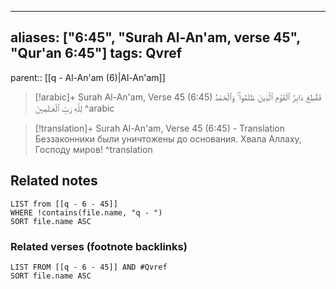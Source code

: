 
---
aliases: ["6:45", "Surah Al-An'am, verse 45", "Qur'an 6:45"]
tags: Qvref
---

parent:: [[q - Al-An'am (6)|Al-An'am]]

> [!arabic]+ Surah Al-An'am, Verse 45 (6:45)
> <span class="quran-arabic">فَقُطِعَ دَابِرُ ٱلْقَوْمِ ٱلَّذِينَ ظَلَمُوا۟ ۚ وَٱلْحَمْدُ لِلَّهِ رَبِّ ٱلْعَـٰلَمِينَ</span>
^arabic

> [!translation]+ Surah Al-An'am, Verse 45 (6:45) - Translation
> Беззаконники были уничтожены до основания. Хвала Аллаху, Господу миров!
^translation



## Related notes
```dataview
LIST from [[q - 6 - 45]]
WHERE !contains(file.name, "q - ")
SORT file.name ASC
```

### Related verses (footnote backlinks)
```dataview
LIST FROM [[q - 6 - 45]] AND #Qvref
SORT file.name ASC
```

